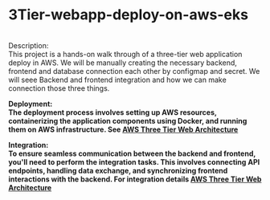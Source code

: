 # 3Tier-webapp-deploy-on-aws-eks
<br>Description:<br/>
This project is a hands-on walk through of a three-tier web application deploy in AWS. We will be manually creating the necessary backend, frontend and database connection each other by configmap and secret. We will seee Backend and frontend integration and how we can make connection those three things. 

<b>Deployment:</br>
The deployment process involves setting up AWS resources, containerizing the application components using Docker, and running them on AWS infrastructure. See [AWS Three Tier Web Architecture](https://catalog.us-east-1.prod.workshops.aws/workshops/85cd2bb2-7f79-4e96-bdee-8078e469752a/en-US)

<b>Integration:</br>
To ensure seamless communication between the backend and frontend, you'll need to perform the integration tasks. This involves connecting API endpoints, handling data exchange, and synchronizing frontend interactions with the backend. For integration details [AWS Three Tier Web Architecture](https://catalog.us-east-1.prod.workshops.aws/workshops/85cd2bb2-7f79-4e96-bdee-8078e469752a/en-US)